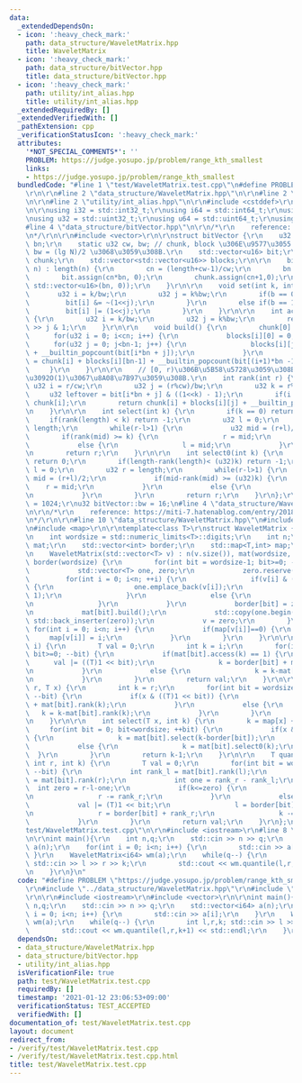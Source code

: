 ```yaml
---
data:
  _extendedDependsOn:
  - icon: ':heavy_check_mark:'
    path: data_structure/WaveletMatrix.hpp
    title: WaveletMatrix
  - icon: ':heavy_check_mark:'
    path: data_structure/bitVector.hpp
    title: data_structure/bitVector.hpp
  - icon: ':heavy_check_mark:'
    path: utility/int_alias.hpp
    title: utility/int_alias.hpp
  _extendedRequiredBy: []
  _extendedVerifiedWith: []
  _pathExtension: cpp
  _verificationStatusIcon: ':heavy_check_mark:'
  attributes:
    '*NOT_SPECIAL_COMMENTS*': ''
    PROBLEM: https://judge.yosupo.jp/problem/range_kth_smallest
    links:
    - https://judge.yosupo.jp/problem/range_kth_smallest
  bundledCode: "#line 1 \"test/WaveletMatrix.test.cpp\"\n#define PROBLEM \"https://judge.yosupo.jp/problem/range_kth_smallest\"\
    \r\n\r\n#line 2 \"data_structure/WaveletMatrix.hpp\"\n\r\n#line 2 \"data_structure/bitVector.hpp\"\
    \n\r\n#line 2 \"utility/int_alias.hpp\"\n\r\n#include <cstddef>\r\n#include <cstdint>\r\
    \n\r\nusing i32 = std::int32_t;\r\nusing i64 = std::int64_t;\r\nusing u16 = std::uint16_t;\r\
    \nusing u32 = std::uint32_t;\r\nusing u64 = std::uint64_t;\r\nusing usize = std::size_t;\n\
    #line 4 \"data_structure/bitVector.hpp\"\n\r\n/*\r\n    reference: https://misteer.hatenablog.com/entry/bit-vector\r\
    \n*/\r\n\r\n#include <vector>\r\n\r\nstruct bitVector {\r\n    u32 length, cn,\
    \ bn;\r\n    static u32 cw, bw; // chunk, block \u306E\u9577\u3055 cw = (lg N)^2,\
    \ bw = (lg N)/2 \u3068\u3059\u308B.\r\n    std::vector<u16> bit;\r\n    std::vector<u32>\
    \ chunk;\r\n    std::vector<std::vector<u16>> blocks;\r\n\r\n    bitVector(int\
    \ n) : length(n) {\r\n        cn = (length+cw-1)/cw;\r\n        bn = cw/bw;\r\n\
    \        bit.assign(cn*bn, 0);\r\n        chunk.assign(cn+1,0);\r\n        blocks.assign(cn,\
    \ std::vector<u16>(bn, 0));\r\n    }\r\n\r\n    void set(int k, int b) {\r\n \
    \       u32 i = k/bw;\r\n        u32 j = k%bw;\r\n        if(b == 0) {\r\n   \
    \         bit[i] &= ~(1<<j);\r\n        }\r\n        else if(b == 1) {\r\n   \
    \         bit[i] |= (1<<j);\r\n        }\r\n    }\r\n\r\n    int access(int k)\
    \ {\r\n        u32 i = k/bw;\r\n        u32 j = k%bw;\r\n        return bit[i]\
    \ >> j & 1;\r\n    }\r\n\r\n    void build() {\r\n        chunk[0] = 0;\r\n  \
    \      for(u32 i = 0; i<cn; i++) {\r\n            blocks[i][0] = 0;\r\n      \
    \      for(u32 j = 0; j<bn-1; j++) {\r\n                blocks[i][j+1] = blocks[i][j]\
    \ + __builtin_popcount(bit[i*bn + j]);\r\n            }\r\n            chunk[i+1]\
    \ = chunk[i] + blocks[i][bn-1] + __builtin_popcount(bit[(i+1)*bn -1]);\r\n   \
    \     }\r\n    }\r\n\r\n    // [0, r)\u306B\u5B58\u5728\u3059\u308B1\u306E\u6570\
    \u3092O(1)\u3067\u8A08\u7B97\u3059\u308B.\r\n    int rank(int r) {\r\n       \
    \ u32 i = r/cw;\r\n        u32 j = (r%cw)/bw;\r\n        u32 k = r%bw;\r\n   \
    \     u32 leftover = bit[i*bn + j] & ((1<<k) - 1);\r\n        if(i == cn) return\
    \ chunk[i];\r\n        return chunk[i] + blocks[i][j] + __builtin_popcount(leftover);\r\
    \n    }\r\n\r\n    int select(int k) {\r\n        if(k == 0) return 0;\r\n   \
    \     if(rank(length) < k) return -1;\r\n        u32 l = 0;\r\n        u32 r =\
    \ length;\r\n        while(r-l>1) {\r\n            u32 mid = (r+l)/2;\r\n    \
    \        if(rank(mid) >= k) {\r\n                r = mid;\r\n            }\r\n\
    \            else {\r\n                l = mid;\r\n            }\r\n        }\r\
    \n        return r;\r\n    }\r\n\r\n    int select0(int k) {\r\n        if(k==0)\
    \ return 0;\r\n        if(length-rank(length)< (u32)k) return -1;\r\n        u32\
    \ l = 0;\r\n        u32 r = length;\r\n        while(r-l>1) {\r\n            u32\
    \ mid = (r+l)/2;\r\n            if(mid-rank(mid) >= (u32)k) {\r\n            \
    \    r = mid;\r\n            }\r\n            else {\r\n                l = mid;\r\
    \n            }\r\n        }\r\n        return r;\r\n    }\r\n};\r\n\r\nu32 bitVector::cw\
    \ = 1024;\r\nu32 bitVector::bw = 16;\n#line 4 \"data_structure/WaveletMatrix.hpp\"\
    \n\r\n/*\r\n    reference: https://miti-7.hatenablog.com/entry/2018/04/28/152259\r\
    \n*/\r\n\r\n#line 10 \"data_structure/WaveletMatrix.hpp\"\n#include <limits>\r\
    \n#include <map>\r\n\r\ntemplate<class T>\r\nstruct WaveletMatrix {\r\nprivate:\r\
    \n    int wordsize = std::numeric_limits<T>::digits;\r\n    int n;\r\n    std::vector<bitVector>\
    \ mat;\r\n    std::vector<int> border;\r\n    std::map<T,int> map;\r\n\r\npublic:\r\
    \n    WaveletMatrix(std::vector<T> v) : n(v.size()), mat(wordsize, bitVector(n)),\
    \ border(wordsize) {\r\n        for(int bit = wordsize-1; bit>=0; --bit) {\r\n\
    \            std::vector<T> one, zero;\r\n            zero.reserve(n);\r\n   \
    \         for(int i = 0; i<n; ++i) {\r\n                if(v[i] & ((T)1 << bit))\
    \ {\r\n                    one.emplace_back(v[i]);\r\n                    mat[bit].set(i,\
    \ 1);\r\n                }\r\n                else {\r\n                    zero.emplace_back(v[i]);\r\
    \n                }\r\n            }\r\n            border[bit] = zero.size();\r\
    \n            mat[bit].build();\r\n            std::copy(one.begin(), one.end(),\
    \ std::back_inserter(zero));\r\n            v = zero;\r\n        }\r\n       \
    \ for(int i = 0; i<n; i++) {\r\n            if(map[v[i]]==0) {\r\n           \
    \     map[v[i]] = i;\r\n            }\r\n        }\r\n    }\r\n\r\n    T access(int\
    \ i) {\r\n        T val = 0;\r\n        int k = i;\r\n        for(int bit = wordsize-1;\
    \ bit>=0; --bit) {\r\n            if(mat[bit].access(k) == 1) {\r\n          \
    \      val |= ((T)1 << bit);\r\n                k = border[bit] + mat[bit].rank(k);\r\
    \n            }\r\n            else {\r\n                k = k-mat[bit].rank(k);\r\
    \n            }\r\n        }\r\n        return val;\r\n    }\r\n\r\n    int rank(int\
    \ r, T x) {\r\n        int k = r;\r\n        for(int bit = wordsize-1; bit>=0;\
    \ --bit) {\r\n            if(x & ((T)1 << bit)) {\r\n                k = border[bit]\
    \ + mat[bit].rank(k);\r\n            }\r\n            else {\r\n             \
    \   k = k-mat[bit].rank(k);\r\n            }\r\n        }\r\n        return k-map[x];\r\
    \n    }\r\n\r\n    int select(T x, int k) {\r\n        k = map[x] + k;\r\n   \
    \     for(int bit = 0; bit<wordsize; ++bit) {\r\n            if(x & ((T)1 << bit))\
    \ {\r\n                k = mat[bit].select(k-border[bit]);\r\n            }\r\n\
    \            else {\r\n                k = mat[bit].select0(k);\r\n          \
    \  }\r\n        }\r\n        return k-1;\r\n    }\r\n\r\n    T quantile(int l,\
    \ int r, int k) {\r\n        T val = 0;\r\n        for(int bit = wordsize-1; bit>=0;\
    \ --bit) {\r\n            int rank_l = mat[bit].rank(l);\r\n            int rank_r\
    \ = mat[bit].rank(r);\r\n            int one = rank_r - rank_l;\r\n          \
    \  int zero = r-l-one;\r\n            if(k<=zero) {\r\n                l -= rank_l;\r\
    \n                r -= rank_r;\r\n            }\r\n            else {\r\n    \
    \            val |= (T)1 << bit;\r\n                l = border[bit] + rank_l;\r\
    \n                r = border[bit] + rank_r;\r\n                k -= zero;\r\n\
    \            }\r\n        }\r\n        return val;\r\n    }\r\n};\n#line 5 \"\
    test/WaveletMatrix.test.cpp\"\n\r\n#include <iostream>\r\n#line 8 \"test/WaveletMatrix.test.cpp\"\
    \n\r\nint main(){\r\n    int n,q;\r\n    std::cin >> n >> q;\r\n    std::vector<i64>\
    \ a(n);\r\n    for(int i = 0; i<n; i++) {\r\n        std::cin >> a[i];\r\n   \
    \ }\r\n    WaveletMatrix<i64> wm(a);\r\n    while(q--) {\r\n        int l,r,k;\
    \ std::cin >> l >> r >> k;\r\n        std::cout << wm.quantile(l,r,k+1) << std::endl;\r\
    \n    }\r\n}\n"
  code: "#define PROBLEM \"https://judge.yosupo.jp/problem/range_kth_smallest\"\r\n\
    \r\n#include \"../data_structure/WaveletMatrix.hpp\"\r\n#include \"../utility/int_alias.hpp\"\
    \r\n\r\n#include <iostream>\r\n#include <vector>\r\n\r\nint main(){\r\n    int\
    \ n,q;\r\n    std::cin >> n >> q;\r\n    std::vector<i64> a(n);\r\n    for(int\
    \ i = 0; i<n; i++) {\r\n        std::cin >> a[i];\r\n    }\r\n    WaveletMatrix<i64>\
    \ wm(a);\r\n    while(q--) {\r\n        int l,r,k; std::cin >> l >> r >> k;\r\n\
    \        std::cout << wm.quantile(l,r,k+1) << std::endl;\r\n    }\r\n}"
  dependsOn:
  - data_structure/WaveletMatrix.hpp
  - data_structure/bitVector.hpp
  - utility/int_alias.hpp
  isVerificationFile: true
  path: test/WaveletMatrix.test.cpp
  requiredBy: []
  timestamp: '2021-01-12 23:06:53+09:00'
  verificationStatus: TEST_ACCEPTED
  verifiedWith: []
documentation_of: test/WaveletMatrix.test.cpp
layout: document
redirect_from:
- /verify/test/WaveletMatrix.test.cpp
- /verify/test/WaveletMatrix.test.cpp.html
title: test/WaveletMatrix.test.cpp
---
```

